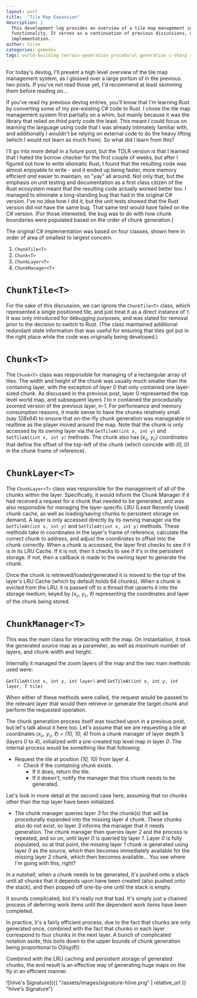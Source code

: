 ```yaml
---
layout: post
title:  "Tile Map Expansion"
description: |
  This development log provides an overview of a tile map management system, detailing its architecture and 
  functionality. It serves as a continuation of previous discussions, offering insights into the system’s design and 
  implementation.
author: hiive
categories: gamedev
tags: world-building terrain-generation procedural-generation c-sharp roguelikes
---
```


For today's devlog, I'll present a high level overview of the tile map management system, as I glossed over a large 
portion of in the previous two posts. If you've not read those yet, I'd recommend at least skimming them before 
reading on...

If you've read my previous devlog entries, you'll know that I'm learning Rust by converting some of my pre-existing C# 
code to Rust. I chose the tile map management system first partially on a whim, but mainly because it was the library 
that relied on third party code the least. This meant I could focus on learning the language using code that I was 
already intimately familiar with, and additionally I wouldn't be relying on external code to do the heavy lifting 
(which I would not learn as much from). So what did I learn from this?

I'll go into more detail in a future post, but the TDLR version is that I learned that I hated the borrow checker 
for the first couple of weeks, but after I figured out how to write idiomatic Rust, I found that the resulting code 
was almost enjoyable to write - and it ended up being faster, more memory efficient *and* easier to maintain, so "yay" 
all around. 
Not only that, but the emphasis on unit testing and documentation as a first class citizen of the Rust ecosystem meant 
that the resulting code actually worked better too. I managed to eliminate a long-standing bug that had in the original 
C# version. I've no idea how I did it, but the unit tests showed that the Rust version did not have the same bug. 
That same test would have failed on the C# version. (For those interested, the bug was to do with how chunk boundaries 
were populated based on the order of chunk generation.)

The original C# implementation was based on four classes, shown here in order of area of smallest to largest concern.

1. `ChunkTile<T>`
2. `Chunk<T>`
3. `ChunkLayer<T>`
4. `ChunkManager<T>`

# `ChunkTile<T>`
For the sake of this discussion, we can ignore the `ChunkTile<T>` class, which represented a single positioned tile, 
and just treat it as a direct instance of `T`. It was only introduced for debugging purposes, and was slated for 
removal prior to the decision to switch to Rust. (The class maintained additional redundant state information that was 
useful for ensuring that tiles got put in the right place while the code was originally being developed.)

# `Chunk<T>`
The `Chunk<T>` class was responsible for managing of a rectangular array of tiles. The width and height of the chunk 
was usually much smaller than the containing layer, with the exception of *layer 0* that only contained one layer-sized 
chunk. As discussed in the previous post, layer 0 represented the top level world map, and subsequent layers *1* to *n* 
contained the procedurally zoomed version of the previous layer, *n-1*. For performance and memory consumption reasons, 
it made sense to have the chunks relatively small (say *128x64*) to ensure that on-the-fly chunk generation was 
manageable in realtime as the player moved around the map.
Note that the chunk is only accessed by its owning layer via the `GetTileAt(int x, int y)` and `SetTileAt(int x, int y)` 
methods. The chunk also has *(x<sub>c</sub>, y<sub>c</sub>)* coordinates that define the offset of the top-left of the 
chunk (which coincide with *(0, 0)* in the chunk frame of reference).

# `ChunkLayer<T>`
The `ChunkLayer<T>` class was responsible for the management of all of the chunks within the layer.  Specifically, it 
would inform the Chunk Manager if it had received a request for a chunk that needed to be generated, and was also 
responsible for managing the layer-specific LRU (Least Recently Used) chunk cache, as well as loading/saving chunks to 
persistent storage on demand.
A layer is only accessed directly by its owning manager via the `GetTileAt(int x, int y)` and `SetTileAt(int x, int y)` 
methods. These methods take in coordinates in the layer's frame of reference, calculate the correct chunk to address, 
and adjust the coordinates to offset into the chunk correctly.
When a chunk is accessed, the layer first checks to see if it is in its LRU Cache. If it is not, then it checks to see 
if it's in the persistent storage. If not, then a callback is made to the owning layer to generate the chunk.

Once the chunk is retrieved/loaded/generated it is moved to the top of the layer's LRU Cache (which by default holds 
64 chunks). When a chunk is evicted from the LRU, it is passed off to a thread that upserts it into the storage 
medium, keyed by *(x<sub>c</sub>, y<sub>c</sub>, ℓ)* representing the coordinates and layer of the chunk being stored.

# `ChunkManager<T>`
This was the main class for interacting with the map. On instantiation, it took the generated source map as a 
parameter, as well as maximum number of layers, and chunk width and height.

Internally it managed the zoom layers of the map and the two main methods used were:

`GetTileAt(int x, int y, int layer)` and `SetTileAt(int x, int y, int layer, T tile)`

When either of these methods were called, the request would be passed to the relevant layer that would then retrieve or 
generate the target chunk and perform the requested operation.

The chunk generation process itself was touched upon in a previous post, but let's talk about it here too.
Let's assume that we are requesting a tile at coordinates *(x<sub>c</sub>, y<sub>c</sub>, ℓ) = (10, 10, 4)* from a 
chunk manager of layer depth 5 (layers *0* to *4*), initialized with a pre-created top level map in layer *0*.
The internal process would be something like that following:

- Request the tile at position *(10, 10)* from layer *4*.
    - Check if the containing chunk exists.
        - If it does, return the tile.
        - If it doesn't, notify the manager that this chunk needs to be generated.

Let's look in more detail at the second case here, assuming that *no* chunks other than the top layer have been 
initialized.

- The chunk manager queries layer *3* for the chunk(s) that will be procedurally expanded into the missing layer *4* 
    chunk. These chunks also do not exist, so layer *3* informs the manager that it needs generation. The chunk manager 
    then queries layer *2* and the process is repeated, and so on, until layer *0* is queried by layer *1*. Layer *0* is 
    fully populated, so at that point, the missing layer *1* chunk is generated using layer *0* as the source, which then 
    becomes immediately available for the missing layer *2* chunk, which then becomes available... You see where I'm 
    going with this, right?

In a nutshell, when a chunk needs to be generated, it's pushed onto a stack until all chunks that it depends upon have 
been created (also pushed onto the stack), and then popped off one-by-one until the stack is empty.

It sounds complicated, but it's really not that bad. It's simply just a chained process of deferring work items until 
the dependent work items have been completed.

In practice, it's a fairly efficient process, due to the fact that chunks are only generated once, combined with the 
fact that chunks in each layer correspond to four chunks in the next layer. A bunch of complicated notation aside, 
this boils down to the upper bounds of chunk generation being proportional to *O(log(ℓ))*.

Combined with the LRU caching and persistent storage of generated chunks, the end result is an effective way of 
generating huge maps on the fly in an efficient manner.

![hiive's Signature]({{ "/assets/images/signature-hiive.png" | relative_url }} "hiive's Signature")
